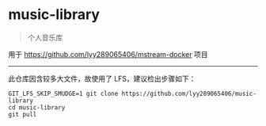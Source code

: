 # music-library

> 个人音乐库

用于 https://github.com/lyy289065406/mstream-docker 项目

------

此仓库因含较多大文件，故使用了 LFS，建议检出步骤如下：

```
GIT_LFS_SKIP_SMUDGE=1 git clone https://github.com/lyy289065406/music-library
cd music-library
git pull
```
